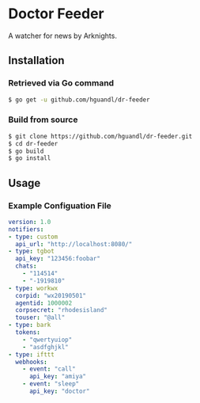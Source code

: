 # Doctor Feeder

A watcher for news by Arknights.

## Installation

### Retrieved via Go command

```bash
$ go get -u github.com/hguandl/dr-feeder
```

### Build from source

```bash
$ git clone https://github.com/hguandl/dr-feeder.git
$ cd dr-feeder
$ go build
$ go install
```

## Usage

### Example Configuation File

```yaml
version: 1.0
notifiers:
- type: custom
  api_url: "http://localhost:8080/"
- type: tgbot
  api_key: "123456:foobar"
  chats:
    - "114514"
    - "-1919810"
- type: workwx
  corpid: "wx20190501"
  agentid: 1000002
  corpsecret: "rhodesisland"
  touser: "@all"
- type: bark
  tokens:
    - "qwertyuiop"
    - "asdfghjkl"
- type: ifttt
  webhooks:
    - event: "call"
      api_key: "amiya"
    - event: "sleep"
      api_key: "doctor"
```
